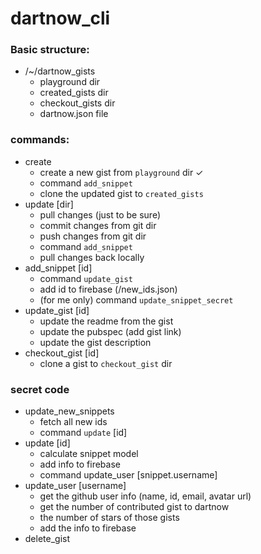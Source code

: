 # dartnow_cli

### Basic structure:

* /~/dartnow_gists
  * playground dir
  * created_gists dir
  * checkout_gists dir
  * dartnow.json file
  
### commands:

* create
  * create a new gist from `playground` dir ✓
  * command `add_snippet`
  * clone the updated gist to `created_gists`
* update [dir]
  * pull changes (just to be sure) 
  * commit changes from git dir
  * push changes from git dir
  * command `add_snippet`
  * pull changes back locally
* add_snippet [id]
  * command `update_gist`
  * add id to firebase (/new_ids.json)
  * (for me only) command `update_snippet_secret`
* update_gist [id]
  * update the readme from the gist
  * update the pubspec (add gist link)
  * update the gist description
* checkout_gist [id]
  * clone a gist to `checkout_gist` dir

### secret code
* update_new_snippets
  * fetch all new ids
  * command `update` [id]
* update [id]
  * calculate snippet model
  * add info to firebase
  * command update_user [snippet.username]
* update_user [username]
  * get the github user info (name, id, email, avatar url)
  * get the number of contributed gist to dartnow
  * the number of stars of those gists
  * add the info to firebase
* delete_gist
